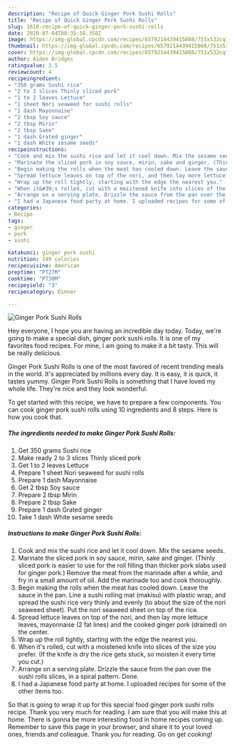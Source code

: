 ```yaml
---
description: "Recipe of Quick Ginger Pork Sushi Rolls"
title: "Recipe of Quick Ginger Pork Sushi Rolls"
slug: 1610-recipe-of-quick-ginger-pork-sushi-rolls
date: 2020-07-04T00:35:58.358Z
image: https://img-global.cpcdn.com/recipes/6579214439415808/751x532cq70/ginger-pork-sushi-rolls-recipe-main-photo.jpg
thumbnail: https://img-global.cpcdn.com/recipes/6579214439415808/751x532cq70/ginger-pork-sushi-rolls-recipe-main-photo.jpg
cover: https://img-global.cpcdn.com/recipes/6579214439415808/751x532cq70/ginger-pork-sushi-rolls-recipe-main-photo.jpg
author: Aiden Bridges
ratingvalue: 3.5
reviewcount: 4
recipeingredient:
- "350 grams Sushi rice"
- "2 to 3 slices Thinly sliced pork"
- "1 to 2 leaves Lettuce"
- "1 sheet Nori seaweed for sushi rolls"
- "1 dash Mayonnaise"
- "2 tbsp Soy sauce"
- "2 tbsp Mirin"
- "2 tbsp Sake"
- "1 dash Grated ginger"
- "1 dash White sesame seeds"
recipeinstructions:
- "Cook and mix the sushi rice and let it cool down. Mix the sesame seeds."
- "Marinate the sliced pork in soy sauce, mirin, sake and ginger. (Thinly sliced pork is easier to use for the roll filling than thicker pork slabs used for ginger pork.) Remove the meat from the marinade after a while, and fry in a small amount of oil. Add the marinade too and cook thoroughly."
- "Begin making the rolls when the meat has cooled down. Leave the sauce in the pan. Line a sushi rolling mat (makisu) with plastic wrap, and spread the sushi rice very thinly and evenly (to about the size of the nori seaweed sheet). Put the nori seaweed sheet on top of the rice."
- "Spread lettuce leaves on top of the nori, and then lay more lettuce leaves, mayonnaise (2 fat lines) and the cooked ginger pork (drained) on the center."
- "Wrap up the roll tightly, starting with the edge the nearest you."
- "When it&#39;s rolled, cut with a moistened knife into slices of the size you prefer. (If the knife is dry the rice gets stuck, so moisten it every time you cut.)"
- "Arrange on a serving plate. Drizzle the sauce from the pan over the sushi rolls slices, in a spiral pattern. Done."
- "I had a Japanese food party at home. I uploaded recipes for some of the other items too."
categories:
- Recipe
tags:
- ginger
- pork
- sushi

katakunci: ginger pork sushi 
nutrition: 149 calories
recipecuisine: American
preptime: "PT27M"
cooktime: "PT30M"
recipeyield: "3"
recipecategory: Dinner

---
```



![Ginger Pork Sushi Rolls](https://img-global.cpcdn.com/recipes/6579214439415808/751x532cq70/ginger-pork-sushi-rolls-recipe-main-photo.jpg)

Hey everyone, I hope you are having an incredible day today. Today, we're going to make a special dish, ginger pork sushi rolls. It is one of my favorites food recipes. For mine, I am going to make it a bit tasty. This will be really delicious.

Ginger Pork Sushi Rolls is one of the most favored of recent trending meals in the world. It's appreciated by millions every day. It is easy, it is quick, it tastes yummy. Ginger Pork Sushi Rolls is something that I have loved my whole life. They're nice and they look wonderful.




To get started with this recipe, we have to prepare a few components. You can cook ginger pork sushi rolls using 10 ingredients and 8 steps. Here is how you cook that.

<!--inarticleads1-->

##### The ingredients needed to make Ginger Pork Sushi Rolls:

1. Get 350 grams Sushi rice
1. Make ready 2 to 3 slices Thinly sliced pork
1. Get 1 to 2 leaves Lettuce
1. Prepare 1 sheet Nori seaweed for sushi rolls
1. Prepare 1 dash Mayonnaise
1. Get 2 tbsp Soy sauce
1. Prepare 2 tbsp Mirin
1. Prepare 2 tbsp Sake
1. Prepare 1 dash Grated ginger
1. Take 1 dash White sesame seeds




<!--inarticleads2-->

##### Instructions to make Ginger Pork Sushi Rolls:

1. Cook and mix the sushi rice and let it cool down. Mix the sesame seeds.
1. Marinate the sliced pork in soy sauce, mirin, sake and ginger. (Thinly sliced pork is easier to use for the roll filling than thicker pork slabs used for ginger pork.) Remove the meat from the marinade after a while, and fry in a small amount of oil. Add the marinade too and cook thoroughly.
1. Begin making the rolls when the meat has cooled down. Leave the sauce in the pan. Line a sushi rolling mat (makisu) with plastic wrap, and spread the sushi rice very thinly and evenly (to about the size of the nori seaweed sheet). Put the nori seaweed sheet on top of the rice.
1. Spread lettuce leaves on top of the nori, and then lay more lettuce leaves, mayonnaise (2 fat lines) and the cooked ginger pork (drained) on the center.
1. Wrap up the roll tightly, starting with the edge the nearest you.
1. When it&#39;s rolled, cut with a moistened knife into slices of the size you prefer. (If the knife is dry the rice gets stuck, so moisten it every time you cut.)
1. Arrange on a serving plate. Drizzle the sauce from the pan over the sushi rolls slices, in a spiral pattern. Done.
1. I had a Japanese food party at home. I uploaded recipes for some of the other items too.




So that is going to wrap it up for this special food ginger pork sushi rolls recipe. Thank you very much for reading. I am sure that you will make this at home. There is gonna be more interesting food in home recipes coming up. Remember to save this page in your browser, and share it to your loved ones, friends and colleague. Thank you for reading. Go on get cooking!
